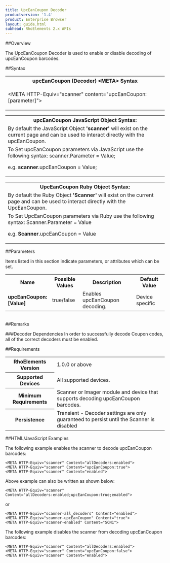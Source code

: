 ```yaml
---
title: UpcEanCoupon Decoder
productversion: '1.4'
product: Enterprise Browser
layout: guide.html
subhead: RhoElements 2.x APIs
---
```


##Overview

The UpcEanCoupon Decoder is used to enable or disable decoding of upcEanCoupon barcodes.

##Syntax

<table class="re-table"><tr><th class="tableHeading">upcEanCoupon (Decoder) &lt;META&gt; Syntax
</th></tr><tr><td class="clsSyntaxCells clsOddRow"><p>&lt;META HTTP-Equiv="scanner" content="upcEanCoupon:[parameter]"&gt;</p></td></tr></table>
<table class="re-table"><tr><th class="tableHeading">upcEanCoupon JavaScript Object Syntax:</th></tr><tr><td class="clsSyntaxCells clsOddRow">
By default the JavaScript Object <b>'scanner'</b> will exist on the current page and can be used to interact directly with the upcEanCoupon.
</td></tr><tr><td class="clsSyntaxCells clsEvenRow">
To Set upcEanCoupon parameters via JavaScript use the following syntax: scanner.Parameter = Value;
<P />e.g. <b>scanner</b>.upcEanCoupon = Value;
</td></tr></table>
<table class="re-table"><tr><th class="tableHeading">UpcEanCoupon Ruby Object Syntax:</th></tr><tr><td class="clsSyntaxCells clsOddRow">
By default the Ruby Object <b>'Scanner'</b> will exist on the current page and can be used to interact directly with the UpcEanCoupon.
</td></tr><tr><td class="clsSyntaxCells clsEvenRow">
To Set UpcEanCoupon parameters via Ruby use the following syntax: Scanner.Parameter = Value
<P />e.g. <b>Scanner</b>.upcEanCoupon = Value
</td></tr></table>



##Parameters


Items listed in this section indicate parameters, or attributes which can be set.
<table class="re-table"><col width="20%" /><col width="20%" /><col width="38%" /><col width="22%" /><tr><th class="tableHeading">Name</th><th class="tableHeading">Possible Values</th><th class="tableHeading">Description</th><th class="tableHeading">Default Value</th></tr><tr><td class="clsSyntaxCells clsOddRow"><b>upcEanCoupon:[Value]
</b></td><td class="clsSyntaxCells clsOddRow">true/false</td><td class="clsSyntaxCells clsOddRow">Enables upcEanCoupon decoding.</td><td class="clsSyntaxCells clsOddRow">Device specific</td></tr></table>
<table class="re-table"><col width="78%" /><col width="8%" /><col width="1%" /><col width="5%" /><col width="1%" /><col width="5%" /><col width="2%" /></table>




##Remarks


###Decoder Dependencies
In order to successfully decode Coupon codes, all of the correct decoders must be enabled.




##Requirements

<table class="re-table"><tr><th class="tableHeading">RhoElements Version</th><td class="clsSyntaxCell clsEvenRow">1.0.0 or above
</td></tr><tr><th class="tableHeading">Supported Devices</th><td class="clsSyntaxCell clsOddRow">All supported devices.</td></tr><tr><th class="tableHeading">Minimum Requirements</th><td class="clsSyntaxCell clsOddRow">Scanner or Imager module and device that supports decoding upcEanCoupon barcodes.</td></tr><tr><th class="tableHeading">Persistence</th><td class="clsSyntaxCell clsEvenRow">Transient - Decoder settings are only guaranteed to persist until the Scanner is disabled</td></tr></table>


##HTML/JavaScript Examples

The following example enables the scanner to decode upcEanCoupon barcodes:

	<META HTTP-Equiv="scanner" Content="allDecoders:enabled">
	<META HTTP-Equiv="scanner" Content="upcEanCoupon:true">
	<META HTTP-Equiv="scanner" Content="enabled">
	
Above example can also be written as shown below:

	<META HTTP-Equiv="scanner" Content="allDecoders:enabled;upcEanCoupon:true;enabled">
	
or

	<META HTTP-Equiv="scanner-all_decoders" Content="enabled">
	<META HTTP-Equiv="scanner-upcEanCoupon" Content="true">
	<META HTTP-Equiv="scanner-enabled" Content="SCN1">
	
The following example disables the scanner from decoding upcEanCoupon barcodes:

	<META HTTP-Equiv="scanner" Content="allDecoders:enabled">
	<META HTTP-Equiv="scanner" Content="upcEanCoupon:false">
	<META HTTP-Equiv="scanner" Content="enabled">
	





